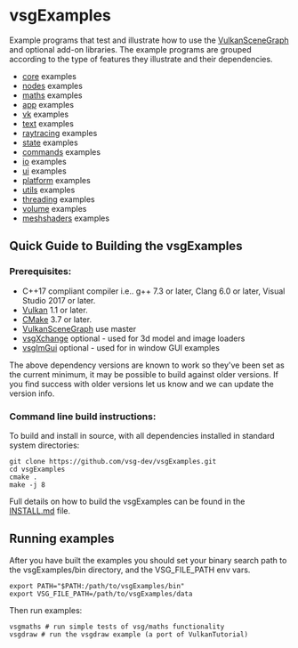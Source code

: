 # vsgExamples
Example programs that test and illustrate how to use the [VulkanSceneGraph](https://github.com/vsg-dev/VulkanSceneGraph/) and optional add-on libraries. The example programs are grouped according to the type of features they illustrate and their dependencies.

* [core](examples/core/) examples
* [nodes](examples/nodes/) examples
* [maths](examples/maths/) examples
* [app](examples/app/) examples
* [vk](examples/vk/) examples
* [text](examples/text/) examples
* [raytracing](examples/raytracing/) examples
* [state](examples/state/) examples
* [commands](examples/commands/) examples
* [io](examples/io/) examples
* [ui](examples/ui/) examples
* [platform](examples/platform/) examples
* [utils](examples/utils/) examples
* [threading](examples/threading/) examples
* [volume](examples/volume/) examples
* [meshshaders](examples/meshshaders/) examples

## Quick Guide to Building the vsgExamples

### Prerequisites:
* C++17 compliant compiler i.e.. g++ 7.3 or later, Clang 6.0 or later, Visual Studio 2017 or later.
* [Vulkan](https://vulkan.lunarg.com/) 1.1 or later.
* [CMake](https://www.cmake.org) 3.7 or later.
* [VulkanSceneGraph](https://github.com/vsg-dev/VulkanSceneGraph/) use master
* [vsgXchange](https://github.com/vsg-dev/vsgXchange/) optional - used for 3d model and image loaders
* [vsgImGui](https://github.com/vsg-dev/vsgimGui/) optional - used for in window GUI examples

The above dependency versions are known to work so they've been set as the current minimum, it may be possible to build against older versions.  If you find success with older versions let us know and we can update the version info.

### Command line build instructions:
To build and install in source, with all dependencies installed in standard system directories:

    git clone https://github.com/vsg-dev/vsgExamples.git
    cd vsgExamples
    cmake .
    make -j 8

Full details on how to build the vsgExamples can be found in the [INSTALL.md](INSTALL.md) file.

## Running examples

After you have built the examples you should set your binary search path to the vsgExamples/bin directory, and the VSG_FILE_PATH env vars.

	export PATH="$PATH:/path/to/vsgExamples/bin"
	export VSG_FILE_PATH=/path/to/vsgExamples/data

Then run examples:

	vsgmaths # run simple tests of vsg/maths functionality
	vsgdraw # run the vsgdraw example (a port of VulkanTutorial)
